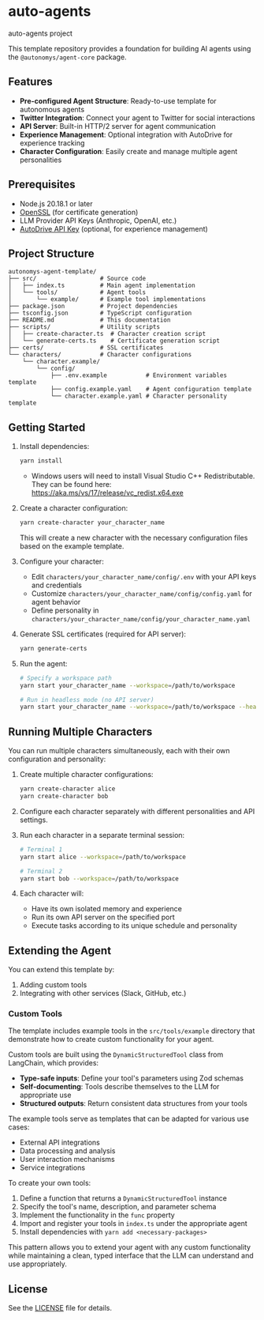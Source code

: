 # auto-agents

auto-agents project

This template repository provides a foundation for building AI agents using the `@autonomys/agent-core` package.

## Features

- **Pre-configured Agent Structure**: Ready-to-use template for autonomous agents
- **Twitter Integration**: Connect your agent to Twitter for social interactions
- **API Server**: Built-in HTTP/2 server for agent communication
- **Experience Management**: Optional integration with AutoDrive for experience tracking
- **Character Configuration**: Easily create and manage multiple agent personalities

## Prerequisites

- Node.js 20.18.1 or later
- [OpenSSL](https://www.openssl.org/) (for certificate generation)
- LLM Provider API Keys (Anthropic, OpenAI, etc.)
- [AutoDrive API Key](https://ai3.storage) (optional, for experience management)

## Project Structure

```
autonomys-agent-template/
├── src/                  # Source code
│   ├── index.ts          # Main agent implementation
│   └── tools/            # Agent tools
│       └── example/      # Example tool implementations
├── package.json          # Project dependencies
├── tsconfig.json         # TypeScript configuration
├── README.md             # This documentation
├── scripts/              # Utility scripts
│   ├── create-character.ts  # Character creation script
│   └── generate-certs.ts    # Certificate generation script
├── certs/                # SSL certificates
└── characters/           # Character configurations
    └── character.example/
        └── config/
            ├── .env.example           # Environment variables template
            ├── config.example.yaml    # Agent configuration template
            └── character.example.yaml # Character personality template
```

## Getting Started

1. Install dependencies:

   ```bash
   yarn install
   ```

   - Windows users will need to install Visual Studio C++ Redistributable. They can be found here: https://aka.ms/vs/17/release/vc_redist.x64.exe

2. Create a character configuration:

   ```bash
   yarn create-character your_character_name
   ```

   This will create a new character with the necessary configuration files based on the example template.

3. Configure your character:

   - Edit `characters/your_character_name/config/.env` with your API keys and credentials
   - Customize `characters/your_character_name/config/config.yaml` for agent behavior
   - Define personality in `characters/your_character_name/config/your_character_name.yaml`

4. Generate SSL certificates (required for API server):

   ```bash
   yarn generate-certs
   ```

5. Run the agent:

   ```bash
   # Specify a workspace path
   yarn start your_character_name --workspace=/path/to/workspace

   # Run in headless mode (no API server)
   yarn start your_character_name --workspace=/path/to/workspace --headless
   ```

## Running Multiple Characters

You can run multiple characters simultaneously, each with their own configuration and personality:

1. Create multiple character configurations:

   ```bash
   yarn create-character alice
   yarn create-character bob
   ```

2. Configure each character separately with different personalities and API settings.

3. Run each character in a separate terminal session:

   ```bash
   # Terminal 1
   yarn start alice --workspace=/path/to/workspace

   # Terminal 2
   yarn start bob --workspace=/path/to/workspace
   ```

4. Each character will:
   - Have its own isolated memory and experience
   - Run its own API server on the specified port
   - Execute tasks according to its unique schedule and personality

## Extending the Agent

You can extend this template by:

1. Adding custom tools
2. Integrating with other services (Slack, GitHub, etc.)

### Custom Tools

The template includes example tools in the `src/tools/example` directory that demonstrate how to create custom functionality for your agent.

Custom tools are built using the `DynamicStructuredTool` class from LangChain, which provides:

- **Type-safe inputs**: Define your tool's parameters using Zod schemas
- **Self-documenting**: Tools describe themselves to the LLM for appropriate use
- **Structured outputs**: Return consistent data structures from your tools

The example tools serve as templates that can be adapted for various use cases:

- External API integrations
- Data processing and analysis
- User interaction mechanisms
- Service integrations

To create your own tools:

1. Define a function that returns a `DynamicStructuredTool` instance
2. Specify the tool's name, description, and parameter schema
3. Implement the functionality in the `func` property
4. Import and register your tools in `index.ts` under the appropriate agent
5. Install dependencies with `yarn add <necessary-packages>`

This pattern allows you to extend your agent with any custom functionality while maintaining a clean, typed interface that the LLM can understand and use appropriately.

## License

See the [LICENSE](LICENSE) file for details.
